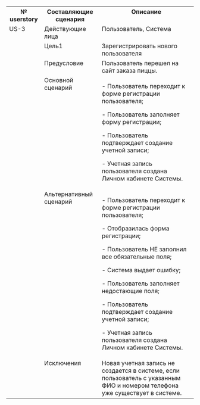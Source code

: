 

<table><tr><th colspan="1" valign="top"><b>№ userstory</b></th><th colspan="1" valign="top"><b>Составляющие сценария</b></th><th colspan="1" valign="top"><b>Описание</b></th></tr>
<tr><td colspan="1" rowspan="6" valign="top">US-3</td><td colspan="1" valign="top">Действующие лица</td><td colspan="1" valign="top">Пользователь, Система</td></tr>
<tr><td colspan="1" valign="top">Цель1</td><td colspan="1" valign="top">Зарегистрировать нового пользователя</td></tr>
<tr><td colspan="1" valign="top">Предусловие</td><td colspan="1" valign="top">Пользователь перешел на сайт заказа пиццы. </td></tr>
<tr><td colspan="1" valign="top">Основной сценарий</td><td colspan="1" valign="top"><p>- Пользователь переходит к форме регистрации пользователя;</p><p>- Пользователь заполняет форму регистрации;</p><p>- Пользователь подтверждает создание учетной записи;</p><p>- Учетная запись пользователя создана Личном кабинете Системы.</p></td></tr>
<tr><td colspan="1" valign="top">Альтернативный сценарий</td><td colspan="1" valign="top"><p>- Пользователь переходит к форме регистрации пользователя;</p><p>- Отобразилась форма регистрации;</p><p>- Пользователь НЕ заполнил все обязательные поля;</p><p>- Система выдает ошибку;</p><p>- Пользователь заполняет недостающие поля;</p><p>- Пользователь подтверждает создание учетной записи;</p><p>- Учетная запись пользователя создана Личном кабинете Системы.</p></td></tr>
<tr><td colspan="1" valign="top">Исключения</td><td colspan="1" valign="top">Новая учетная запись не создается в системе, если пользователь с указанным ФИО и номером телефона уже существует в системе.</td></tr>
</table>


